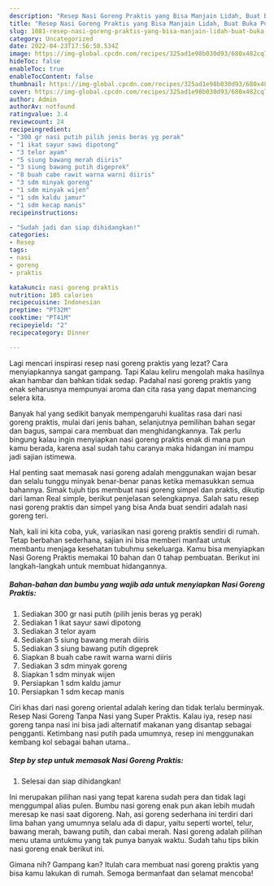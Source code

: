 ```yaml
---
description: "Resep Nasi Goreng Praktis yang Bisa Manjain Lidah, Buat Buka Puasa Menggugah Selera"
title: "Resep Nasi Goreng Praktis yang Bisa Manjain Lidah, Buat Buka Puasa Menggugah Selera"
slug: 1081-resep-nasi-goreng-praktis-yang-bisa-manjain-lidah-buat-buka-puasa-menggugah-selera
category: Uncategorized
date: 2022-04-23T17:56:58.534Z
image: https://img-global.cpcdn.com/recipes/325ad1e98b030d93/680x482cq70/nasi-goreng-praktis-foto-resep-utama.jpg
hideToc: false
enableToc: true
enableTocContent: false
thumbnail: https://img-global.cpcdn.com/recipes/325ad1e98b030d93/680x482cq70/nasi-goreng-praktis-foto-resep-utama.jpg
cover: https://img-global.cpcdn.com/recipes/325ad1e98b030d93/680x482cq70/nasi-goreng-praktis-foto-resep-utama.jpg
author: Admin
authorAv: notfound
ratingvalue: 3.4
reviewcount: 24
recipeingredient:
- "300 gr nasi putih pilih jenis beras yg perak"
- "1 ikat sayur sawi dipotong"
- "3 telor ayam"
- "5 siung bawang merah diiris"
- "3 siung bawang putih digeprek"
- "8 buah cabe rawit warna warni diiris"
- "3 sdm minyak goreng"
- "1 sdm minyak wijen"
- "1 sdm kaldu jamur"
- "1 sdm kecap manis"
recipeinstructions:

- "Sudah jadi dan siap dihidangkan!"
categories:
- Resep
tags:
- nasi
- goreng
- praktis

katakunci: nasi goreng praktis 
nutrition: 105 calories
recipecuisine: Indonesian
preptime: "PT32M"
cooktime: "PT41M"
recipeyield: "2"
recipecategory: Dinner

---
```



Lagi mencari inspirasi resep nasi goreng praktis yang lezat? Cara menyiapkannya sangat gampang. Tapi Kalau keliru mengolah maka hasilnya akan hambar dan bahkan tidak sedap. Padahal nasi goreng praktis yang enak seharusnya mempunyai aroma dan cita rasa yang dapat memancing selera kita.


Banyak hal yang sedikit banyak mempengaruhi kualitas rasa dari nasi goreng praktis, mulai dari jenis bahan, selanjutnya pemilihan bahan segar dan bagus, sampai cara membuat dan menghidangkannya. Tak perlu bingung kalau ingin menyiapkan nasi goreng praktis enak di mana pun kamu berada, karena asal sudah tahu caranya maka hidangan ini mampu jadi sajian istimewa.

Hal penting saat memasak nasi goreng adalah menggunakan wajan besar dan selalu tunggu minyak benar-benar panas ketika memasukkan semua bahannya. Simak tujuh tips membuat nasi goreng simpel dan praktis, dikutip dari laman Real simple, berikut penjelasan selengkapnya. Salah satu resep nasi goreng praktis dan simpel yang bisa Anda buat sendiri adalah nasi goreng teri.


Nah, kali ini kita coba, yuk, variasikan nasi goreng praktis sendiri di rumah. Tetap berbahan sederhana, sajian ini bisa memberi manfaat untuk membantu menjaga kesehatan tubuhmu sekeluarga. Kamu bisa menyiapkan Nasi Goreng Praktis memakai 10 bahan dan 0 tahap pembuatan. Berikut ini langkah-langkah untuk membuat hidangannya.

<!--inarticleads1-->

##### Bahan-bahan dan bumbu yang wajib ada untuk menyiapkan Nasi Goreng Praktis:

1. Sediakan 300 gr nasi putih (pilih jenis beras yg perak)
1. Sediakan 1 ikat sayur sawi dipotong
1. Sediakan 3 telor ayam
1. Sediakan 5 siung bawang merah diiris
1. Sediakan 3 siung bawang putih digeprek
1. Siapkan 8 buah cabe rawit warna warni diiris
1. Sediakan 3 sdm minyak goreng
1. Siapkan 1 sdm minyak wijen
1. Persiapkan 1 sdm kaldu jamur
1. Persiapkan 1 sdm kecap manis


Ciri khas dari nasi goreng oriental adalah kering dan tidak terlalu berminyak. Resep Nasi Goreng Tanpa Nasi yang Super Praktis. Kalau iya, resep nasi goreng tanpa nasi ini bisa jadi alternatif makanan yang disantap sebagai pengganti. Ketimbang nasi putih pada umumnya, resep ini menggunakan kembang kol sebagai bahan utama.. 

<!--inarticleads2-->

##### Step by step untuk memasak Nasi Goreng Praktis:


1. Selesai dan siap dihidangkan!

Ini merupakan pilihan nasi yang tepat karena sudah pera dan tidak lagi menggumpal alias pulen. Bumbu nasi goreng enak pun akan lebih mudah meresap ke nasi saat digoreng. Nah, asi goreng sederhana ini terdiri dari lima bahan yang umumnya selalu ada di dapur, yaitu seperti wortel, telur, bawang merah, bawang putih, dan cabai merah. Nasi goreng adalah pilihan menu utama untukmu yang tak punya banyak waktu. Sudah tahu tips bikin nasi goreng enak berikut ini. 

Gimana nih? Gampang kan? Itulah cara membuat nasi goreng praktis yang bisa kamu lakukan di rumah. Semoga bermanfaat dan selamat mencoba!
